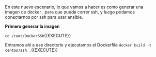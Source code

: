 En este nuevo escenario, lo que vamos a hacer es como generar una imagen de docker , para que pueda correr ssh, y luego podamos conectarnos por ssh para usar ansible.


**Primero generar la imagen** 

`cd /root/DockerSSH`{{EXECUTE}}

Entramos ahi a ese directorio y ejecutamos el Dockerfile
`docker build -t centos7ssh .`{{EXECUTE}}
